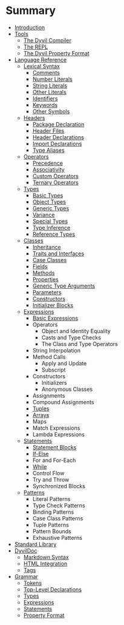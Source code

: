 # Summary

* [Introduction](README.md)
* [Tools](tools.md)
  * [The Dyvil Compiler](tools/dyvil-compiler.md)
  * [The REPL](tools/repl.md)
  * [The Dyvil Property Format](tools/dyvil-property-format.md)
* [Language Reference](language-reference.md)
  * [Lexical Syntax](syntax/lexical-syntax.md)
    * [Comments](syntax/comments.md)
    * [Number Literals](syntax/number-literals.md)
    * [String Literals](syntax/string-literals.md)
    * [Other Literals](syntax/other-literals.md)
    * [Identifiers](syntax/identifiers.md)
    * [Keywords](syntax/keywords.md)
    * [Other Symbols](syntax/other-symbols.md)
  * [Headers](headers.md)
    * [Package Declaration](headers/package-declaration.md)
    * [Header Files](headers/header-files.md)
    * [Header Declarations](headers/header-declarations.md)
    * [Import Declarations](headers/import-using-and-include-declarations.md)
    * [Type Aliases](headers/type-aliases.md)
  * [Operators](headers/operators.md)
    * [Precedence](headers/precedence.md)
    * [Associativity](headers/associativity.md)
    * [Custom Operators](headers/custom-operators.md)
    * [Ternary Operators](headers/ternary-operators.md)
  * [Types](types.md)
    * [Basic Types](types/basic-types.md)
    * [Object Types](types/object-types.md)
    * [Generic Types](types/generic-types.md)
    * [Variance](types/variance.md)
    * [Special Types](types/special-types.md)
    * [Type Inference](types/type-inference.md)
    * [Reference Types](types/reference-types.md)
  * [Classes](classes.md)
    * [Inheritance](classes/inheritance.md)
    * [Traits and Interfaces](classes/traits.md)
    * [Case Classes](classes/case-classes.md)
    * [Fields](classes/fields.md)
    * [Methods](classes/methods.md)
    * [Properties](classes/properties.md)
    * [Generic Type Arguments](classes/generic-type-arguments.md)
    * [Parameters](classes/parameters.md)
    * [Constructors](classes/constructors.md)
    * [Initializer Blocks](classes/initializer_blocks.md)
  * [Expressions](expressions.md)
    * [Basic Expressions](expressions/basic-expressions.md)
    * Operators
      * Object and Identity Equality
      * Casts and Type Checks
      * The Class and Type Operators
    * String Interpolation
    * Method Calls
      * Apply and Update
      * Subscript
    * Constructors
      * Initializers
      * Anonymous Classes
    * Assignments
    * Compound Assignments
    * [Tuples](expressions/tuples.md)
    * [Arrays](expressions/arrays.md)
    * Maps
    * Match Expressions
    * Lambda Expressions
  * [Statements](syntax/statements.md)
    * [Statement Blocks](syntax/statements/statement-blocks.md)
    * [If-Else](syntax/statements/if-else.md)
    * For and For-Each
    * [While](syntax/statements/while-and-do.md)
    * Control Flow
    * Try and Throw
    * Synchronized Blocks
  * [Patterns](expressions/patterns.md)
    * Literal Patterns
    * Type Check Patterns
    * Binding Patterns
    * Case Class Patterns
    * Tuple Patterns
    * Pattern Bounds
    * Exhaustive Patterns
* [Standard Library](standard-library.md)
* [DyvilDoc](dyvildoc.md)
  * [Markdown Syntax](dyvildoc/markdown_syntax.md)
  * [HTML Integration](dyvildoc/html-integration.md)
  * [Tags](dyvildoc/tags.md)
* [Grammar](grammar.md)
  * [Tokens](grammar/tokens.md)
  * [Top-Level Declarations](grammar/top-level-declarations.md)
  * [Types](grammar/types.md)
  * [Expressions](grammar/expressions.md)
  * [Statements](grammar/statements.md)
  * [Property Format](grammar/property-format.md)

